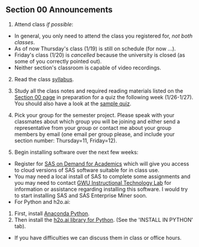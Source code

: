 ## Section 00 Announcements

1. Attend class *if possible*:
  * In general, you only need to attend the class you registered for, *not both classes*.
  * As of now Thursday's class (1/19) is still on schedule (for now ...).
  * Friday's class (1/20) is *cancelled* because the university is closed (as some of you correctly pointed out).
  * Neither section's classroom is capable of video recordings.

2. Read the class [syllabus](https://github.com/jphall663/GWU_data_mining/blob/master/README.md).

3. Study all the class notes and required reading materials listed on the [Section 00 page](https://github.com/jphall663/GWU_data_mining/blob/master/00_intro_and_history/00_intro_and_history.md) in preparation for a quiz the following week (1/26-1/27). You should also have a look at the [sample quiz](https://github.com/jphall663/GWU_data_mining/blob/master/00_intro_and_history/sample_quiz/quiz_0.pdf).

4. Pick your group for the semester project. Please speak with your classmates about which group you will be joining and either send a representative from your group or contact me about your group members by email (one email per group please, and include your section number: Thursday=11, Friday=12).

5. Begin installing software over the next few weeks:
  * Register for [SAS on Demand for Academics](https://odamid.oda.sas.com/SASODAControlCenter/enroll.html?enroll=f0c0602b-d3c3-4676-b44c-c378f14fac91) which will give you access to cloud versions of SAS software suitable for in class use.
  * You may need a local install of SAS to complete some assignments and you may need to contact [GWU Instructional Technology Lab](https://itl.gwu.edu/sas-software-distribution) for information or assistance regarding installing this software. I would try to start installing SAS and SAS Enterprise Miner soon.
  * For Python and h2o.ai:
   1. First, install [Anaconda Python](https://www.continuum.io/downloads).
   2. Then install the [h2o.ai library for Python](http://h2o-release.s3.amazonaws.com/h2o/rel-tutte/2/index.html). (See the 'INSTALL IN PYTHON' tab).
  * If you have difficulties we can discuss them in class or office hours.
